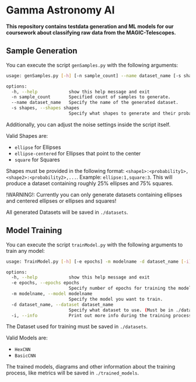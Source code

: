 # Gamma Astronomy AI

**This repository contains testdata generation and ML models for our coursework about classifying raw data from the MAGIC-Telescopes.**

## Sample Generation

You can execute the script `genSamples.py` with the following arguments:

```sh
usage: genSamples.py [-h] [-n sample_count] --name dataset_name [-s shapes]

options:
  -h, --help            show this help message and exit
  -n sample_count       Specified count of samples to generate.
  --name dataset_name   Specify the name of the generated dataset.
  -s shapes, --shapes shapes
                        Specify what shapes to generate and their probabilities.
```

Additionally, you can adjust the noise settings inside the script itself.

Valid Shapes are:
- `ellipse` for Ellipses
- `ellipse-centered` for Ellipses that point to the center
- `square` for Squares

Shapes must be provided in the following format: `<shape1>:<probability1>,<shape2>:<probability2>,...`.
Example: `ellipse:1,square:3`. This will produce a dataset containing roughly 25% ellipses and 75% squares.

!WARNING!: Currently you can only generate datasets containing ellipses and centered ellipses or ellipses and squares!

All generated Datasets will be saved in `./datasets`.


## Model Training

You can execute the script `trainModel.py` with the following arguments to train any model:

```sh
usage: TrainModel.py [-h] [-e epochs] -m modelname -d dataset_name [-i]

options:
  -h, --help            show this help message and exit
  -e epochs, --epochs epochs
                        Specify number of epochs for training the model.
  -m modelname, --model modelname
                        Specify the model you want to train.
  -d dataset_name, --dataset dataset_name
                        Specify what dataset to use. (Must be in ./datasets)
  -i, --info            Print out more info during the training process, e.g. metrics for every epoch.
```

The Dataset used for training must be saved in `./datasets`.

Valid Models are:
- `HexCNN`
- `BasicCNN`

The trained models, diagrams and other information about the training process, like metrics will be saved in `./trained_models`.
